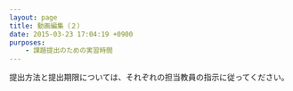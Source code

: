 ```yaml
---
layout: page
title: 動画編集（２）
date: 2015-03-23 17:04:19 +0900
purposes:
    - 課題提出のための実習時間
---
```



提出方法と提出期限については、それぞれの担当教員の指示に従ってください。

